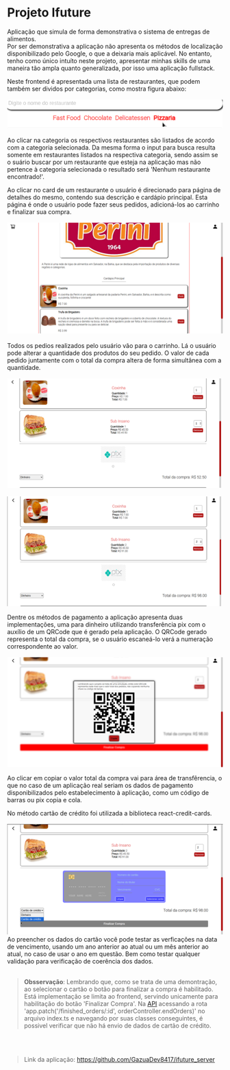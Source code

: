 
# Projeto Ifuture

Aplicação que simula de forma demonstrativa o sistema de entregas de alimentos.<br>
Por ser demonstrativa a aplicação não apresenta os métodos de localização disponibilizado pelo Google, o que a deixaria mais aplicável. No entanto, tenho como único intuíto neste projeto, apresentar minhas skills de uma maneira tão ampla quanto generalizada, por isso uma aplicação fullstack.

Neste frontend é apresentada uma lista de restaurantes, que podem também ser dividos por categorias, como mostra figura abaixo:
<br><br> <img src='./imgReadme/categorias.png'><br><br/>
Ao clicar na categoria os respectivos restaurantes são listados de acordo com a categoria selecionada. Da mesma forma o input para busca resulta somente em restaurantes listados na respectiva categoria, sendo assim se o suário buscar por um restaurante que esteja na aplicação mas não pertence à categoria selecionada o resultado será 'Nenhum restaurante encontrado!'.

Ao clicar no card de um restaurante o usuário é direcionado para página de detalhes do mesmo, contendo sua descrição e cardápio principal. Esta página é onde o usuário pode fazer seus pedidos, adicioná-los ao carrinho e finalizar sua compra.
<br><br> <img src='./imgReadme/detalhes.png'>
<br><br>Todos os pedios realizados pelo usuário vão para o carrinho. Lá o usuário pode alterar a quantidade dos produtos do seu pedido. O valor de cada pedido juntamente com o total da compra altera de forma simultânea com a quantidade.
<br><br> <img src='./imgReadme/cart.png' width='500'>&nbsp;&nbsp;&nbsp;<img src='./imgReadme/qnt.png' width='500'>


Dentre os métodos de pagamento a aplicação apresenta duas implementações, uma para dinheiro utilizando transferência pix com o auxílio de um QRCode que é gerado pela aplicação. O QRCode gerado representa o total da compra, se o usuário escaneá-lo verá a numeração correspondente ao valor.
<br><br> <img src='./imgReadme/qrcode.png'>

Ao clicar em copiar o valor total da compra vai para área de transfêrencia, o que no caso de um aplicação real seriam os dados de pagamento disponibilizados pelo estabelecimento à aplicação, como um código de barras ou pix copia e cola.

No método cartão de crédito foi utilizada a biblioteca react-credit-cards.
<br><br> <img src='./imgReadme/credit-card.png'>
Ao preencher os dados do cartão você pode testar as verficações na data de vencimento, usando um ano anterior ao atual ou um mês anterior ao atual, no caso de usar o ano em questão. Bem como testar qualquer validação para verificação de coerência dos dados.<br><br>


><b>Obsservação</b>: Lembrando que, como se trata de uma demontração, ao selecionar o cartão o botão para finalizar a compra é habilitado. Está implementação se limita ao frontend, servindo unicamente para habilitação do botão 'Finalizar Compra'. Na <a href='https://github.com/GazuaDev8417/ifuture_server'>API</a> acessando a rota 'app.patch('/finished_orders/:id', orderController.endOrders)' no arquivo index.ts e navegando por suas classes conseguintes, é possivel verificar que não há envio de dados de cartão de crédito.

<br><br>
>Link da aplicação: https://github.com/GazuaDev8417/ifuture_server 
